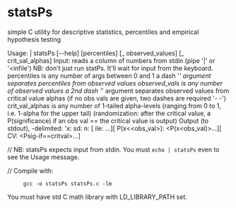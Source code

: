 # statsPs
simple C utility for descriptive statistics, percentiles and empirical hypothesis testing 


Usage: <stream of numbers> | statsPs [--help] [percentiles] [_ observed_values] [_ crit_val_alphas]
Input:
  reads a column of numbers from stdin (pipe '|' or '<infile')
    NB: don't just run statPs. It'll wait for input from the keyboard.
  percentiles is any number of args between 0 and 1
  a dash '_' argument separates percentiles from observed values
  observed_vals is any number of observed values
  a 2nd dash '_' argument separates observed values from critical value alphas
    (if no obs vals are given, two dashes are required '- -')
  crit_val_alphas is any number of 1-tailed alpha-levels
    (ranging from 0 to 1, i.e. 1-alpha for the upper tail)
    (randomization: after the critical value, a P(significance) if an obs val == the critical value is output)
Output (to stdout), <tab>-delimited:
  'x: <mean> sd: <sd> n: <n>[ <percentile arg>ile: <percentile>...][ P(x<<obs_val>): <P(x<obs_val)>...][ CV<alpha>: <critval> <Psig-if==critval>...]<newline>

// NB: statsPs expects input from stdin. You must `echo | statsPs` even to see the Usage message.
  
//     Compile with:
  
         gcc -o statsPs statsPs.c -lm 
  
You must have std C math library with LD_LIBRARY_PATH set. 
